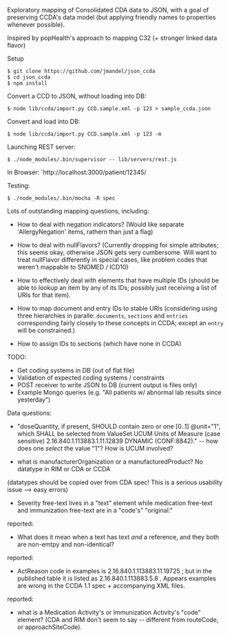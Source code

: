 Exploratory mapping of Consolidated CDA data to JSON, with a goal of preserving
CCDA's data model (but applying friendly names to properties whenever possible).

Inspired by popHealth's approach to mapping C32 (+ stronger linked data flavor)

Setup
```
$ git clone https://github.com/jmandel/json_ccda
$ cd json_ccda
$ npm install
```

Convert a CCD to JSON, without loading into DB:
```
$ node lib/ccda/import.py CCD.sample.xml -p 123 > sample_ccda.json
```

Convert and load into DB:
```
$ node lib/ccda/import.py CCD.sample.xml -p 123 -m 
```

Launching REST server:
```
$ ./node_modules/.bin/supervisor -- lib/servers/rest.js
```

In Browser: `http://localhost:3000/patient/12345/

Testing:
```
$ ./node_modules/.bin/mocha -R spec
```

Lots of outstanding mapping questions, including:

* How to deal with negation indicators? (Would like separate 'AllergyNegation' items, rathern than just a flag)

* How to deal with nullFlavors? (Currently dropping for simple attributes; this
seems okay, otherwise JSON gets very cumbersome.  Will want to treat
nullFlavor differently in special cases, like problem codes that weren't
mappable to SNOMED / ICD10)

* How to effectively deal with elements that have multiple IDs (should be able
to lookup an item by any of its IDs; possibly just receiving a list of URIs
for that item).

* How to map document and entry IDs to stable URIs (considering using three
hierarchies in paralle: `documents`, `sections` and `entries` corresponding
fairly closely to these concepts in CCDA; except an `entry` will be
constrained.)

* How to assign IDs to sections (which have none in CCDA)

TODO:
* Get coding systems in DB (out of flat file)
* Validation of expected coding systems / constraints
* POST receiver to write JSON to DB (current output is files only)
* Example Mongo queries (e.g. "All patients w/ abnormal lab results since yesterday")

Data questions:

* "doseQuantity, if present, SHOULD contain zero or one [0..1]
@unit="1", which SHALL be selected from ValueSet UCUM Units of
Measure (case sensitive) 2.16.840.1.113883.1.11.12839
DYNAMIC (CONF:8842)." -- how does one _select_ the value "1"? How is UCUM involved?

* what is manufacturerOrganization or a manufacturedProduct? No datatype in RIM or CDA or CCDA

(datatypes should be copied over from CDA spec!  This is a serious usability
issue --> easy errors)

* Severity free-text lives in a "text" element while medication free-text and immunization free-text are in a "code's" "original." 

reported:
* What does it mean when a text has text _and_ a reference, and they both are non-emtpy and non-identical?

reported:
* ActReason code in examples is 2.16.840.1.113883.11.19725 ; but in the published table it is listed as 2.16.840.1.113883.5.8 .  Appears examples are wrong in the CCDA 1.1 spec + accompanying XML files.

reported:
* what is a Medication Activity's or Immunization Activity's "code" element?
  (CDA and RIM don't seem to say -- different from routeCode, or
approachSiteCode).





